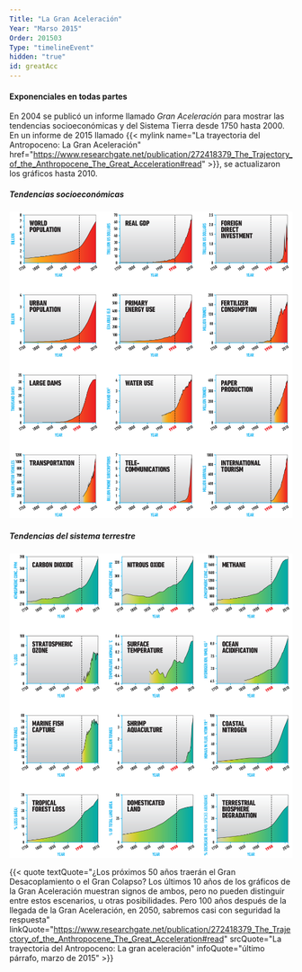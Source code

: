 ```yaml
---
Title: "La Gran Aceleración"
Year: "Marso 2015"
Order: 201503
Type: "timelineEvent"
hidden: "true"
id: greatAcc
---
```


#### Exponenciales en todas partes

En 2004 se publicó un informe llamado _Gran Aceleración_ para mostrar las tendencias socioeconómicas y del Sistema Tierra desde 1750 hasta 2000. En un informe de 2015 llamado {{< mylink name="La trayectoria del Antropoceno: La Gran Aceleración" href="https://www.researchgate.net/publication/272418379_The_Trajectory_of_the_Anthropocene_The_Great_Acceleration#read" >}}, se actualizaron los gráficos hasta 2010.

##### Tendencias socioeconómicas

![](/img/ecology/timelines/main/ga-socio-economic.png)

##### Tendencias del sistema terrestre

![](/img/ecology/timelines/main/ga-earth-system.png)

{{< quote textQuote="¿Los próximos 50 años traerán el Gran Desacoplamiento o el Gran Colapso? Los últimos 10 años de los gráficos de la Gran Aceleración muestran signos de ambos, pero no pueden distinguir entre estos escenarios, u otras posibilidades. Pero 100 años después de la llegada de la Gran Aceleración, en 2050, sabremos casi con seguridad la respuesta" linkQuote="https://www.researchgate.net/publication/272418379_The_Trajectory_of_the_Anthropocene_The_Great_Acceleration#read" srcQuote="La trayectoria del Antropoceno: La gran aceleración" infoQuote="último párrafo, marzo de 2015" >}}